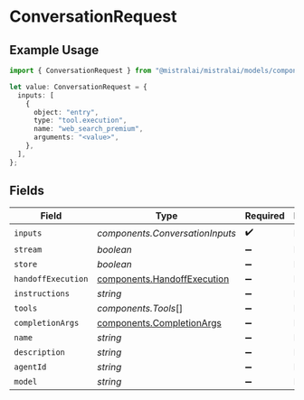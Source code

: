 # ConversationRequest

## Example Usage

```typescript
import { ConversationRequest } from "@mistralai/mistralai/models/components";

let value: ConversationRequest = {
  inputs: [
    {
      object: "entry",
      type: "tool.execution",
      name: "web_search_premium",
      arguments: "<value>",
    },
  ],
};
```

## Fields

| Field                                                                      | Type                                                                       | Required                                                                   | Description                                                                |
| -------------------------------------------------------------------------- | -------------------------------------------------------------------------- | -------------------------------------------------------------------------- | -------------------------------------------------------------------------- |
| `inputs`                                                                   | *components.ConversationInputs*                                            | :heavy_check_mark:                                                         | N/A                                                                        |
| `stream`                                                                   | *boolean*                                                                  | :heavy_minus_sign:                                                         | N/A                                                                        |
| `store`                                                                    | *boolean*                                                                  | :heavy_minus_sign:                                                         | N/A                                                                        |
| `handoffExecution`                                                         | [components.HandoffExecution](../../models/components/handoffexecution.md) | :heavy_minus_sign:                                                         | N/A                                                                        |
| `instructions`                                                             | *string*                                                                   | :heavy_minus_sign:                                                         | N/A                                                                        |
| `tools`                                                                    | *components.Tools*[]                                                       | :heavy_minus_sign:                                                         | N/A                                                                        |
| `completionArgs`                                                           | [components.CompletionArgs](../../models/components/completionargs.md)     | :heavy_minus_sign:                                                         | N/A                                                                        |
| `name`                                                                     | *string*                                                                   | :heavy_minus_sign:                                                         | N/A                                                                        |
| `description`                                                              | *string*                                                                   | :heavy_minus_sign:                                                         | N/A                                                                        |
| `agentId`                                                                  | *string*                                                                   | :heavy_minus_sign:                                                         | N/A                                                                        |
| `model`                                                                    | *string*                                                                   | :heavy_minus_sign:                                                         | N/A                                                                        |